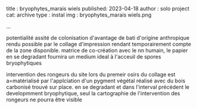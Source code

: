 title : bryophytes_marais wiels
published: 2023-04-18
author : solo project
cat: archive
type : instal
img : bryophytes_marais wiels.png

...

potentialité assité de colonisation d'avantage de bati d'origine anthropique rendu possible par le collage d'impression rendant temporairement compte de la zone disponible.  matrice de co-création avec le nn humain, le papier en se degradant fournira un medium ideal à l'acceuil de spores bryophytiques

intervention des rongeurs du site lors du premeir osirs du collage est a=matérialisé par l'applciation d'un pygment végétal réalisé avec du bois carbonisé trouvé sur place. en se degradant et dans l'interval précédent le developmment bryophytique, seul la cartographie de l'intervention des rongeurs ne pourra être visible 
